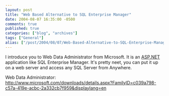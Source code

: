 ```yaml
---
layout: post
title: "Web Based Alternative to SQL Enterprise Manager"
date: 2004-08-07 16:35:00 -0500
comments: true
published: true
categories: ["blog", "archives"]
tags: ["General"]
alias: ["/post/2004/08/07/Web-Based-Alternative-to-SQL-Enterprise-Manager", "/post/2004/08/07/web-based-alternative-to-sql-enterprise-manager"]
---
```

<!-- more -->
<P>I introduce you to Web Data Administrator from Microsoft. It is an <a title="ASP.NET" href="http://asp.net" target="_blank">ASP.NET</a> application like SQL Enterprise Manager. It's pretty neet, you can put it up on a web server and access any SQL Server from Anywhere.</P>
<P>Web Data Administrator: <A href="http://www.microsoft.com/downloads/details.aspx?FamilyID=c039a798-c57a-419e-acbc-2a332cb7f959&amp;displaylang=en">http://www.microsoft.com/downloads/details.aspx?FamilyID=c039a798-c57a-419e-acbc-2a332cb7f959&amp;displaylang=en</A></P>
